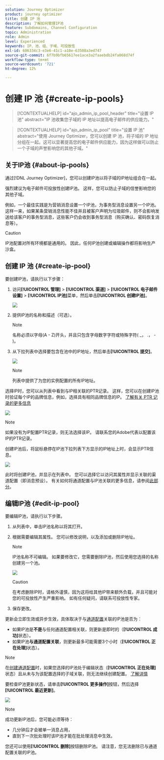 ```yaml
---
solution: Journey Optimizer
product: journey optimizer
title: 创建 IP 池
description: 了解如何管理IP池
feature: Subdomains, Channel Configuration
topic: Administration
role: Admin
level: Experienced
keywords: IP、池、组、子域、可投放性
exl-id: 606334c3-e3e6-41c1-a10e-63508a3ed747
source-git-commit: 6f7b9bfb65617ee1ace3a2faaebdb24fa068d74f
workflow-type: tm+mt
source-wordcount: '721'
ht-degree: 12%

---
```


# 创建 IP 池 {#create-ip-pools}

>[!CONTEXTUALHELP]
>id="ajo_admin_ip_pool_header"
>title="设置 IP 池"
>abstract="IP 池收集您子域的 IP 地址以提高电子邮件的供应能力。"

>[!CONTEXTUALHELP]
>id="ajo_admin_ip_pool"
>title="设置 IP 池"
>abstract="使用 Journey Optimizer，您可以创建 IP 池，将子域的 IP 地址分组在一起。这可以显著提高您的电子邮件供应能力，因为这样做可以防止一个子域的声誉影响您的其他子域。"

## 关于IP池 {#about-ip-pools}

通过[!DNL Journey Optimizer]，您可以创建IP池以将子域的IP地址组合在一起。

强烈建议为电子邮件可投放性创建IP池。 这样，您可以防止子域的信誉影响您的其他子域。

例如，一个最佳实践是为营销消息设置一个IP池，为事务型消息设置另一个IP池。 这样一来，如果某条营销消息性能不佳并且被客户声明为垃圾邮件，则不会影响发送给该客户的事务型消息，这些客户仍会收到事务型消息（购买确认、密码恢复消息等）。

>[!CAUTION]
>
>IP池配置对所有环境都是通用的。 因此，任何IP池创建或编辑操作都将影响生产沙盒。

## 创建 IP 池 {#create-ip-pool}

要创建IP池，请执行以下步骤：

1. 访问&#x200B;**[!UICONTROL 管理]** > **[!UICONTROL 渠道]** > **[!UICONTROL 电子邮件设置]** > **[!UICONTROL IP池]**&#x200B;菜单，然后单击&#x200B;**[!UICONTROL 创建IP池]**。

   ![](assets/ip-pool-create.png)

1. 提供IP池的名称和描述（可选）。

   >[!NOTE]
   >
   >名称必须以字母(A - Z)开头，并且只包含字母数字字符或特殊字符( _， .， - )。

1. 从下拉列表中选择要包含在池中的IP地址，然后单击&#x200B;**[!UICONTROL 提交]**。

   ![](assets/ip-pool-config.png)

   >[!NOTE]
   >
   >列表中提供了为您的实例配置的所有IP地址。

选择IP时，您可以从列表中看到与IP相关联的PTR记录。 这样，您可以在创建IP池时验证每个IP的品牌信息，例如，选择具有相同品牌信息的IP。 [了解有关 PTR 记录的更多信息](ptr-records.md)

![](assets/ip-pool-ptr-record.png)

>[!NOTE]
>
>如果没有为IP配置PTR记录，则无法选择该IP。 请联系您的Adobe代表以配置该IP的PTR记录。<!--Now this only happens when first subdomain delegated to Adobe is with CNAME method.-->

创建IP池后，将鼠标悬停在IP池下拉列表下方显示的IP地址上时，会显示PTR信息。

![](assets/ip-pool-ptr-record-tooltip.png)

此时将创建IP池，并显示在列表中。 您可以选择它以访问其属性并显示关联的渠道配置（即消息预设）。 有关如何将通道配置与IP池关联的更多信息，请参阅[此部分](channel-surfaces.md)。

## 编辑IP池 {#edit-ip-pool}

要编辑IP池，请执行以下步骤。

1. 从列表中，单击IP池名称以将其打开。

1. 根据需要编辑其属性。 您可以修改说明，以及添加或删除IP地址。

   >[!NOTE]
   >
   >IP池名称不可编辑。 如果要修改它，您需要删除IP池，然后使用您选择的名称创建另一个池。

   ![](assets/ip-pool-edit.png)

   >[!CAUTION]
   >
   >在考虑删除IP时，请格外谨慎，因为这将给其他IP带来额外负载，并且可能对您的可投放性产生严重影响。 如有任何疑问，请联系可投放性专家。

1. 保存更改。

更新会立即生效或异步生效，具体取决于与[通道配置](channel-surfaces.md)关联的IP池是否为：

* 如果IP池是&#x200B;**不是**&#x200B;与任何通道配置相关联，则更新是即时的（**[!UICONTROL 成功]**&#x200B;状态）。
* 如果IP池&#x200B;**与通道配置关联**，则更新最多可能需要3个小时（**[!UICONTROL 正在处理]**&#x200B;状态）。

>[!NOTE]
>
>在[创建通道配置](channel-surfaces.md#create-channel-surface)时，如果您选择的IP池处于编辑状态（**[!UICONTROL 正在处理]**&#x200B;状态）且从未与为该配置选择的子域关联，则无法继续创建配置。 [了解详情](channel-surfaces.md#subdomains-and-ip-pools)

要检查IP池更新状态，请单击&#x200B;**[!UICONTROL 更多操作]**&#x200B;按钮，然后选择&#x200B;**[!UICONTROL 最近更新]**。

![](assets/ip-pool-recent-update.png)

>[!NOTE]
>
>成功更新IP池后，您可能必须等待：
>
>* 几分钟后才会被单一消息占用，
>* 直到下一次批处理时该IP池才能在批处理消息中生效。

您还可以使用&#x200B;**[!UICONTROL 删除]**&#x200B;按钮删除IP池。 请注意，您无法删除已与通道配置关联的IP池。


